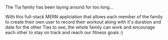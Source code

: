 The Tia family has been laying around for too long...

With this full-stack MERN applciation that allows each member of the family to create their own user
to record their workout along with it's duration and date for the other Tias to see, the whole
family can work and encourage each other to stay on track and reach our fitness goals :)
